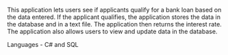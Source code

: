 This application lets users see if applicants qualify for a bank loan based on the data entered. If the applicant qualifies, the application stores the data in the database 
and in a text file. The application then returns the interest rate. The application also allows users to view and update data in the database.

Languages - C# and SQL
